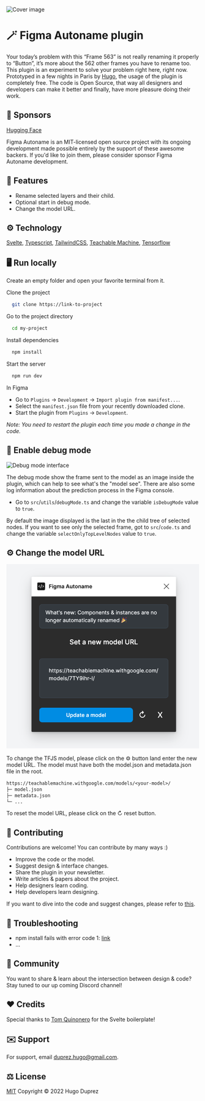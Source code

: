 
![Cover image](https://i.ibb.co/f9zw4j0/showcase.png)

# 🪄 Figma Autoname plugin

Your today’s problem with this “Frame 563” is not really renaming it properly to “Button”, it’s more about the 562 other frames you have
to rename too. This plugin is an experiment to solve your problem right here, right now. Prototyped in a few nights in Paris by
[Hugo](https://www.hugoduprez.com/),
the usage of the plugin is completely free. The code is Open Source, that way all designers and developers can make
it better and finally, have more pleasure doing their work.
## 🚀 Sponsors

[Hugging Face](https://huggingface.co/)

Figma Autoname is an MIT-licensed open source project with its ongoing development made possible entirely by the support of these awesome
backers. If you'd like to join them, please consider sponsor Figma Autoname development.


## 🎁 Features

- Rename selected layers and their child.
- Optional start in debug mode.
- Change the model URL.



## ⚙️ Technology

[Svelte](https://svelte.dev/), [Typescript](https://www.typescriptlang.org/),
[TailwindCSS](https://tailwindcss.com/), [Teachable Machine](https://teachablemachine.withgoogle.com/),
[Tensorflow](https://www.tensorflow.org/js?hl=fr)



## 🖥️ Run locally

Create an empty folder and open your favorite terminal from it.

Clone the project

```bash
  git clone https://link-to-project
```

Go to the project directory

```bash
  cd my-project
```

Install dependencies

```bash
  npm install
```

Start the server

```bash
  npm run dev
```

In Figma

- Go to `Plugins` -> `Development` -> `Import plugin from manifest...`.
- Select the `manifest.json` file from your recently downloaded clone.
- Start the plugin from `Plugins` -> `Development`.

*Note: You need to restart the plugin each time you made a change in the code.*
## 🚧 Enable debug mode

![Debug mode interface](https://i.ibb.co/DkTzpMw/debug-Mode.png)

The debug mode show the frame sent to the model as an image inside the plugin, which can help to see what's the "model see". There are
also some log information about the prediction process in the Figma console.

- Go to `src`/`utils`/`debugMode.ts` and change the variable `isDebugMode` value to `true`.

By default the image displayed is the last in the the child tree of selected nodes. If you want to see only the selected frame,
got to `src`/`code.ts` and change the variable `selectOnlyTopLevelNodes` value to `true`.

## ⚙️ Change the model URL

![Change model URL interface](./images/changeModel.png)

To change the TFJS model, please click on the ⚙ button Iand enter the new model URL. The model must have both the model.json and metadata.json file in the root.

```
https://teachablemachine.withgoogle.com/models/<your-model>/
├─ model.json
├─ metadata.json
└─ ...
```

To reset the model URL, please click on the ↻ reset button. 

## 🤝 Contributing

Contributions are welcome! You can contribute by many ways :)

- Improve the code or the model.
- Suggest design & interface changes.
- Share the plugin in your newsletter.
- Write articles & papers about the project.
- Help designers learn coding.
- Help developers learn designing.

If you want to dive into the code and suggest changes, please refer to
[this](https://opensource.guide/how-to-contribute/#opening-a-pull-request).



## 📝 Troubleshooting

- npm install fails with error code 1: [link](https://github.com/Hugo-Dz/figma_autoname_client_app/issues/4)
- ...


## 🍕 Community

You want to share & learn about the intersection between design & code? Stay tuned to our up coming Discord channel!
## ❤️ Credits

Special thanks to [Tom Quinonero](https://github.com/tomquinonero) for the Svelte boilerplate!
## ✉️ Support

For support, email duprez.hugo@gmail.com.


## ⚖️ License

[MIT](https://choosealicense.com/licenses/mit/) Copyright © 2022 Hugo Duprez


